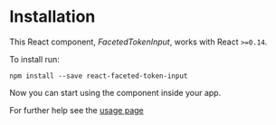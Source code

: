 # Installation

This React component, *FacetedTokenInput*, works with React `>=0.14`.

To install run:

    npm install --save react-faceted-token-input

Now you can start using the component inside your app.

For further help see the [usage page](usage.md)
